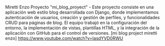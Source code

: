 Miretti Enzo
Proyecto "mi_blog_proyect" -
Este proyecto consiste en una aplicación web estilo blog desarrollada con Django, donde implementamos autenticación de usuarios, creación y gestión de perfiles, y funcionalidades CRUD para páginas de blog. El equipo trabajó en la configuración del entorno, la implementación de vistas, plantillas HTML, y la integración de la aplicación con GitHub para el control de versiones.
[mi blog project miretti enzo] https://www.youtube.com/watch?v=IasdYVD0RWU
